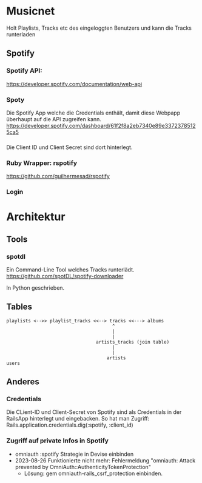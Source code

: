# Musicnet
Holt Playlists, Tracks etc des eingeloggten Benutzers und kann die Tracks runterladen

## Spotify
### Spotify API: 
https://developer.spotify.com/documentation/web-api

### Spoty
Die Spotify App welche die Credentials enthält, damit diese Webpapp überhaupt auf die API zugreifen kann.
https://developer.spotify.com/dashboard/61f2f8a2eb7340e89e33723785125ca5
###
Die Client ID und Client Secret sind dort hinterlegt.

### Ruby Wrapper: rspotify
https://github.com/guilhermesad/rspotify


### Login 

# Architektur

## Tools
### spotdl
Ein Command-Line Tool welches Tracks runterlädt.
https://github.com/spotDL/spotify-downloader

In Python geschrieben.


## Tables
```
playlists <-->> playlist_tracks <<--> tracks <<---> albums
                                       ^
                                       |
                                       |
                                 artists_tracks (join table)
                                       |
                                       |
                                     artists    
users          
```

## Anderes

### Credentials
Die CLient-ID und Client-Secret von Spotify sind als Credentials in der RailsApp hinterlegt und eingebacken.
So hat man Zugriff: Rails.application.credentials.dig(:spotify, :client_id)

### Zugriff auf private Infos in Spotify
 * omniauth :spotify Strategie in Devise einbinden
 * 2023-08-26 Funktionierte nicht mehr: Fehlermeldung "omniauth: Attack prevented by OmniAuth::AuthenticityTokenProtection"
   * Lösung: gem omniauth-rails_csrf_protection einbinden.  